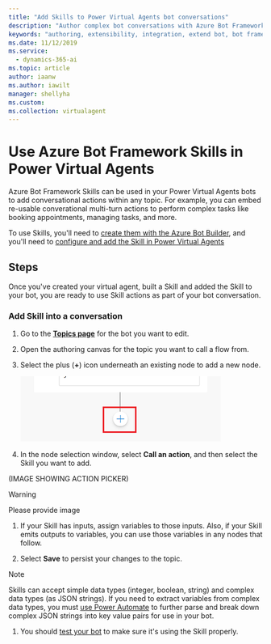 ```yaml
---
title: "Add Skills to Power Virtual Agents bot conversations"
description: "Author complex bot conversations with Azure Bot Framework Skills that enable the bot to book an appointment, send a confirmation email, manage tasks, and more."
keywords: "authoring, extensibility, integration, extend bot, bot framework, skills, custom capabilities"
ms.date: 11/12/2019
ms.service:
  - dynamics-365-ai
ms.topic: article
author: iaanw
ms.author: iawilt
manager: shellyha
ms.custom: 
ms.collection: virtualagent
---
```



# Use Azure Bot Framework Skills in Power Virtual Agents

Azure Bot Framework Skills can be used in your Power Virtual Agents bots to add conversational actions within any topic. For example, you can embed re-usable converational multi-turn actions to perform complex tasks like booking appointments, managing tasks, and more.

To use Skills, you'll need to [create them with the Azure Bot Builder](/azure/bot-service/bot-builder-skills-overview?view=azure-bot-service-4.0), and you'll need to [configure and add the Skill in Power Virtual Agents](configuration-add-skills.md)

## Steps
Once you've created your virtual agent, built a Skill and added the Skill to your bot, you are ready to use Skill actions as part of your bot conversation.

### Add Skill into a conversation


1. Go to the [**Topics page**](authoring-create-edit-topics.md) for the bot you want to edit.

1. Open the authoring canvas for the topic you want to call a flow from.

1. Select the plus (**+**) icon underneath an existing node to add a new node. 

    ![Screenshot of adding a node](media/handoff-add-node.png)

1. In the node selection window, select **Call an action**, and then select the Skill you want to add. 

(IMAGE SHOWING ACTION PICKER)
>[!WARNING]
>Please provide image

1. If your Skill has inputs, assign variables to those inputs. Also, if your Skill emits outputs to variables, you can use those variables in any nodes that follow. 

1. Select **Save** to persist your changes to the topic.

>[!NOTE]
>Skills can accept simple data types (integer, boolean, string) and complex data types (as JSON strings). 
>If you need to extract variables from complex data types, you must [use Power Automate](advanced-flow.md) to further parse and break down complex JSON strings into key value pairs for use in your bot.

1. You should [test your bot](authoring-test-bot.md) to make sure it's using the Skill properly.





